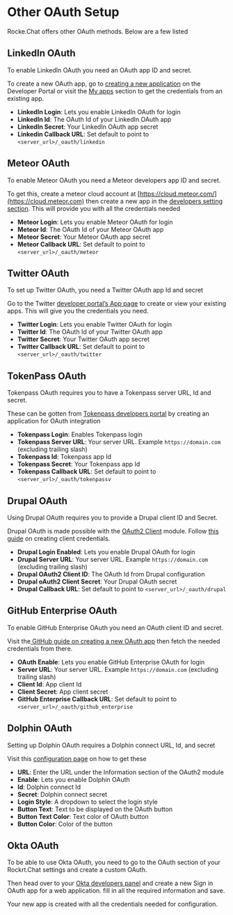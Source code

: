 # Other OAuth Setup

Rocke.Chat offers other OAuth methods. Below are a few listed

## LinkedIn OAuth

To enable LinkedIn OAuth you need an OAuth app ID and secret.

To create a new OAuth app, go to [creating a new application](https://www.linkedin.com/developers/) on the Developer Portal or visit the [My apps](https://www.linkedin.com/developers/apps) section to get the credentials from an existing app.

* **LinkedIn Login**: Lets you enable LinkedIn OAuth for login
* **LinkedIn Id**: The OAuth Id of your LinkedIn OAuth app
* **LinkedIn Secret**: Your LinkedIn OAuth app secret
* **Linkedin Callback URL**: Set default to point to `<server_url>/_oauth/linkedin`

## Meteor OAuth

To enable Meteor OAuth you need a Meteor developers app ID and secret.

To get this, create a meteor cloud account at [https://cloud.meteor.com/](https://cloud.meteor.com) then create a new app in the [developers setting section](https://cloud.meteor.com/settings). This will provide you with all the credentials needed

* **Meteor Login**: Lets you enable Meteor OAuth for login
* **Meteor Id**: The OAuth Id of your Meteor OAuth app
* **Meteor Secret**: Your Meteor OAuth app secret
* **Meteor Callback URL**: Set default to point to `<server_url>/_oauth/meteor`

## Twitter OAuth

To set up Twitter OAuth, you need a Twitter OAuth app Id and secret

Go to the Twitter [developer portal’s App page](https://developer.twitter.com/en/portal/projects-and-apps) to create or view your existing apps. This will give you the credentials you need.

* **Twitter Login**: Lets you enable Twitter OAuth for login
* **Twitter Id**: The OAuth Id of your Twitter OAuth app
* **Twitter Secret**: Your Twitter OAuth app secret
* **Twitter Callback URL**: Set default to point to `<server_url>/_oauth/twitter`

## TokenPass OAuth

Tokenpass OAuth requires you to have a Tokenpass server URL, Id and secret.

These can be gotten from [Tokenpass developers portal](https://tokenpass.tokenly.com/auth/apps) by creating an application for OAuth integration

* **Tokenpass Login**: Enables Tokenpass login
* **Tokenpass Server URL**: Your server URL. Example `https://domain.com` (excluding trailing slash)
* **Tokenpass Id**: Tokenpass app Id
* **Tokenpass Secret**: Your Tokenpass app Id
* **Tokenpass Callback URL**: Set default to point to `<server_url>/_oauth/tokenpassv`

## Drupal OAuth

Using Drupal OAuth requires you to provide a Drupal client ID and Secret.

Drupal OAuth is made possible with the [OAuth2 Client](https://www.drupal.org/project/oauth2\_client) module. Follow [this guide](https://www.drupal.org/docs/contributed-modules/oauth2-client/oauth2-client-8x-3x) on creating client credentials.

* **Drupal Login Enabled**: Lets you enable Drupal OAuth for login
* **Drupal Server URL**: Your server URL. Example `https://domain.com` (excluding trailing slash)
* **Drupal OAuth2 Client ID**: The OAuth Id from Drupal configuration
* **Drupal oAuth2 Client Secret**: Your Drupal OAuth secret
* **Drupal Callback URL**: Set default to point to `<server_url>/_oauth/drupal`

## GitHub Enterprise OAuth

To enable GitHub Enterprise OAuth you need an OAuth client ID and secret.

Visit the[ GitHub guide on creating a new OAuth app](https://docs.github.com/en/developers/apps/building-oauth-apps/creating-an-oauth-app) then fetch the needed credentials from there.

* **OAuth Enable**: Lets you enable GitHub Enterprise OAuth for login
* **Server URL**: Your server URL. Example `https://domain.com` (excluding trailing slash)
* **Client Id**: App client Id
* **Client Secret**: App client secret
* **GitHub Enterprise Callback URL**: Set default to point to `<server_url>/_oauth/github_enterprise`

## Dolphin OAuth

Setting up Dolphin OAuth requires a Dolphin connect URL, Id, and secret

Visit this [configuration page](https://github.com/boonex/dolphin.pro/wiki/Dolphin-Connect-Setup-for-ChatPlus) on how to get these

* **URL**: Enter the URL under the Information section of the OAuth2 module
* **Enable**: Lets you enable Dolphin OAuth
* **Id**: Dolphin connect Id
* **Secret**: Dolphin connect secret
* **Login Style**: A dropdown to select the login style
* **Button Text**: Text to be displayed on the OAuth button
* **Button Text Color**: Text color of OAuth button
* **Button Color**: Color of the button

## Okta OAuth

To be able to use Okta OAuth, you need to go to the OAuth section of your Rockrt.Chat settings and create a custom OAuth.

Then head over to your [Okta developers panel](https://developer.okta.com) and create a new Sign in OAuth app for a web application. fill in all the required information and save.

Your new app is created with all the credentials needed for configuration.
